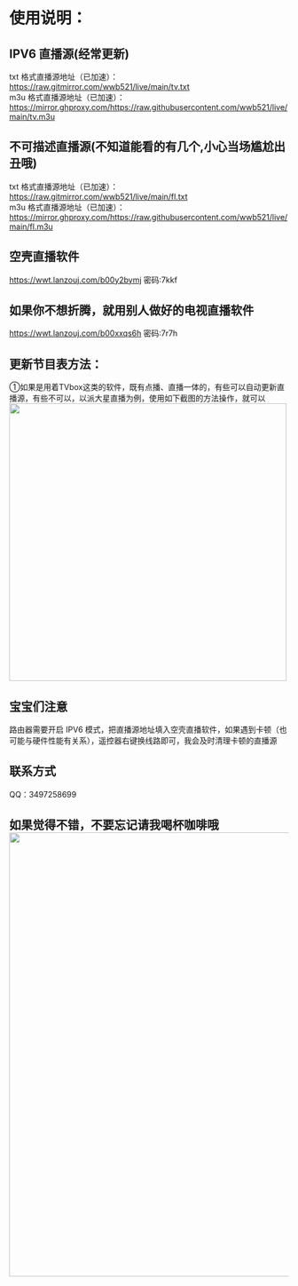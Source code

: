 # 使用说明：
## IPV6 直播源(经常更新)<br/>
txt 格式直播源地址（已加速）：https://raw.gitmirror.com/wwb521/live/main/tv.txt<br/>
m3u 格式直播源地址（已加速）：https://mirror.ghproxy.com/https://raw.githubusercontent.com/wwb521/live/main/tv.m3u<br/>

## 不可描述直播源(不知道能看的有几个,小心当场尴尬出丑哦)<br/>
txt 格式直播源地址（已加速）：https://raw.gitmirror.com/wwb521/live/main/fl.txt<br/>
m3u 格式直播源地址（已加速）：https://mirror.ghproxy.com/https://raw.githubusercontent.com/wwb521/live/main/fl.m3u<br/>

## 空壳直播软件<br/>
https://wwt.lanzouj.com/b00y2bymj 密码:7kkf<br/>
## 如果你不想折腾，就用别人做好的电视直播软件<br/>
https://wwt.lanzouj.com/b00xxqs6h 密码:7r7h<br/>

## 更新节目表方法：
①如果是用着TVbox这类的软件，既有点播、直播一体的，有些可以自动更新直播源，有些不可以，以派大星直播为例，使用如下截图的方法操作，就可以<br/>
<img src="https://github.com/wwb521/live/blob/main/jc.png" width="500px">

## 宝宝们注意<br/>
路由器需要开启 IPV6 模式，把直播源地址填入空壳直播软件，如果遇到卡顿（也可能与硬件性能有关系），遥控器右键换线路即可，我会及时清理卡顿的直播源<br/>

## 联系方式
QQ：3497258699<br/>

## 如果觉得不错，不要忘记请我喝杯咖啡哦<br/><img src="https://github.com/wwb521/live/blob/main/pay.jpeg" width="800px">
